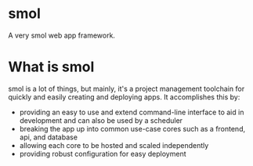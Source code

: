 # smol

A very smol web app framework.

# What is smol

smol is a lot of things, but mainly, it's a project management toolchain for quickly and easily creating and deploying apps. It accomplishes this by:

- providing an easy to use and extend command-line interface to aid in development and can also be used by a scheduler
- breaking the app up into common use-case cores such as a frontend, api, and database
- allowing each core to be hosted and scaled independently
- providing robust configuration for easy deployment
